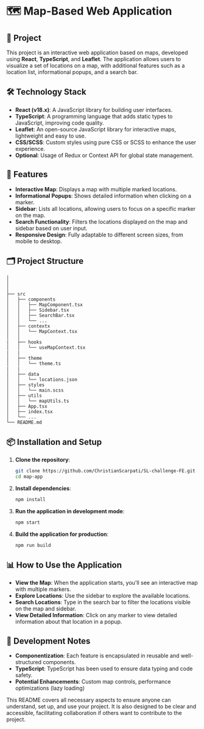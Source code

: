 # 🗺️ Map-Based Web Application

## 📖 Project
This project is an interactive web application based on maps, developed using **React**, **TypeScript**, and **Leaflet**. The application allows users to visualize a set of locations on a map, with additional features such as a location list, informational popups, and a search bar.

## 🛠️ Technology Stack
- **React (v18.x)**: A JavaScript library for building user interfaces.
- **TypeScript**: A programming language that adds static types to JavaScript, improving code quality.
- **Leaflet**: An open-source JavaScript library for interactive maps, lightweight and easy to use.
- **CSS/SCSS**: Custom styles using pure CSS or SCSS to enhance the user experience.
- **Optional**: Usage of Redux or Context API for global state management.

## 🚀 Features
- **Interactive Map**: Displays a map with multiple marked locations.
- **Informational Popups**: Shows detailed information when clicking on a marker.
- **Sidebar**: Lists all locations, allowing users to focus on a specific marker on the map.
- **Search Functionality**: Filters the locations displayed on the map and sidebar based on user input.
- **Responsive Design**: Fully adaptable to different screen sizes, from mobile to desktop.

## 🗂️ Project Structure
```plaintext
│ 
│    
│    
├── src
│   ├── components
│   │   ├── MapComponent.tsx
│   │   ├── Sidebar.tsx
│   │   ├── SearchBar.tsx
│   │   └── ...
│   ├── contextx
│   │   └── MapContext.tsx   
│   │
|   ├── hooks
│   │   └── useMapContext.tsx  
|   |
│   ├── theme
│   │   └── theme.ts
|   | 
│   ├── data
│   │   └── locations.json
│   ├── styles
│   │   └── main.scss
│   ├── utils  
│   │   └── mapUtils.ts
│   ├── App.tsx
│   ├── index.tsx
│   └── ...
└── README.md
```

## 📦 Installation and Setup

1. **Clone the repository**:
   ```bash
   git clone https://github.com/ChristianScarpati/SL-challenge-FE.git
   cd map-app
   ```

2. **Install dependencies**:
   ```bash
   npm install
   ```

3. **Run the application in development mode**:
   ```bash
   npm start
   ```

4. **Build the application for production**:
   ```bash
   npm run build
   ```

## 📊 How to Use the Application
- **View the Map**: When the application starts, you'll see an interactive map with multiple markers.
- **Explore Locations**: Use the sidebar to explore the available locations.
- **Search Locations**: Type in the search bar to filter the locations visible on the map and sidebar.
- **View Detailed Information**: Click on any marker to view detailed information about that location in a popup.

## 📝 Development Notes
- **Componentization**: Each feature is encapsulated in reusable and well-structured components.
- **TypeScript**: TypeScript has been used to ensure data typing and code safety.
- **Potential Enhancements**: Custom map controls, performance optimizations (lazy loading)


This README covers all necessary aspects to ensure anyone can understand, set up, and use your project. It is also designed to be clear and accessible, facilitating collaboration if others want to contribute to the project. 
